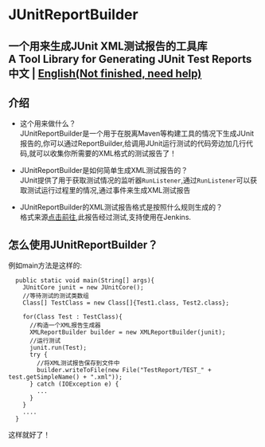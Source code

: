 # JUnitReportBuilder
一个用来生成JUnit XML测试报告的工具库<br/>
A Tool Library for Generating JUnit Test Reports<br/>
中文  |  [English(Not finished, need help)](#)
-----------
## 介绍
- 这个用来做什么？<br/>
   JUnitReportBuilder是一个用于在脱离Maven等构建工具的情况下生成JUnit报告的,你可以通过ReportBuilder,给调用JUnit运行测试的代码旁边加几行代码,就可以收集你所需要的XML格式的测试报告了！

- JUnitReportBuilder是如何简单生成XML测试报告的？<br/>
   JUnit提供了用于获取测试情况的监听器`RunListener`,通过`RunListener`可以获取测试运行过程里的情况,通过事件来生成XML测试报告
   
- JUnitReportBuilder的XML测试报告格式是按照什么规则生成的？<br/>
   格式来源[点击前往](http://help.catchsoftware.com/display/ET/JUnit+Format),此报告经过测试,支持使用在Jenkins.
## 怎么使用JUnitReportBuilder？
例如main方法是这样的:
```
  public static void main(String[] args){
    JUnitCore junit = new JUnitCore();
    //等待测试的测试类数组
    Class[] TestClass = new Class[]{Test1.class, Test2.class};
     
    for(Class Test : TestClass){
      //构造一个XML报告生成器
      XMLReportBuilder builder = new XMLReportBuilder(junit);
      //运行测试
      junit.run(Test);
      try {
        //将XML测试报告保存到文件中
        builder.writeToFile(new File("TestReport/TEST_" + test.getSimpleName() + ".xml"));
      } catch (IOException e) {
        ...
      }
    }
    ....
  } 
```
这样就好了！
